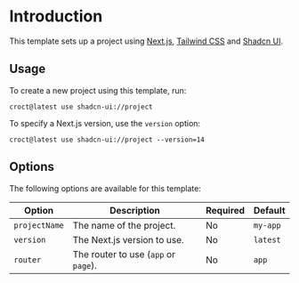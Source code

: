 # Introduction

This template sets up a project using [Next.js](https://nextjs.org/?utm_source=croct), [Tailwind CSS](https://tailwindcss.com/?utm_source=croct) and [Shadcn UI](https://ui.shadcn.com/?utm_source=croct).

## Usage

To create a new project using this template, run:

```js-pm
croct@latest use shadcn-ui://project
```

To specify a Next.js version, use the `version` option:

```js-pm
croct@latest use shadcn-ui://project --version=14
```

## Options

The following options are available for this template:

| Option        | Description                          | Required | Default  |
|---------------|--------------------------------------|----------|----------|
| `projectName` | The name of the project.             | No       | `my-app` |
| `version`     | The Next.js version to use.          | No       | `latest` |
| `router`      | The router to use (`app` or `page`). | No       | `app`    |
